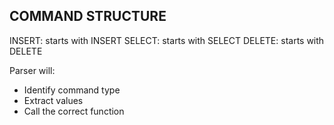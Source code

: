 COMMAND STRUCTURE
-----------------

INSERT: starts with INSERT
SELECT: starts with SELECT
DELETE: starts with DELETE

Parser will:
- Identify command type
- Extract values
- Call the correct function

